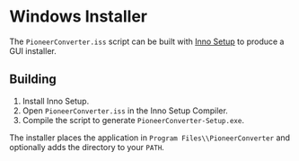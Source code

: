 # Windows Installer

The `PioneerConverter.iss` script can be built with [Inno Setup](https://jrsoftware.org/isinfo.php) to produce a GUI installer.

## Building

1. Install Inno Setup.
2. Open `PioneerConverter.iss` in the Inno Setup Compiler.
3. Compile the script to generate `PioneerConverter-Setup.exe`.

The installer places the application in `Program Files\\PioneerConverter` and optionally adds the directory to your `PATH`.

